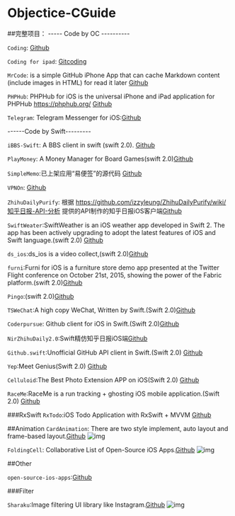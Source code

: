 # Objectice-CGuide

##完整项目：
----- Code by OC ----------

`Coding`: [Github](https://github.com/Coding/Coding-iOS)

`Coding for ipad`: [Gitcoding](https://coding.net/u/coding/p/Coding-iPad/git?hmsr=toutiao.io&utm_medium=toutiao.io&utm_source=toutiao.io)

`MrCode`:  is a simple GitHub iPhone App that can cache Markdown content (include images in HTML) for read it later [Github](https://github.com/haolloyin/MrCode) 

`PHPHub`: PHPHub for iOS is the universal iPhone and iPad application for PHPHub https://phphub.org/ [Github](https://github.com/Aufree/phphub-ios/tree/master/PHPHub)

`Telegram`: Telegram Messenger for iOS:[Github](https://github.com/peter-iakovlev/Telegram)

------Code by Swift---------

`iBBS-Swift`: A BBS client in swift (swift 2.0). [Github](https://github.com/iAugux/iBBS-Swift)

`PlayMoney`: A Money Manager for Board Games(swift 2.0)[Github](https://github.com/richardxyx/Play-Money/tree/master/Play%20Money)

`SimpleMemo`:已上架应用“易便签”的源代码 [Github](https://github.com/likumb/SimpleMemo)

`VPNOn`: [Github](https://github.com/lexrus/VPNOn)

`ZhihuDailyPurify`: 根据 https://github.com/izzyleung/ZhihuDailyPurify/wiki/知乎日报-API-分析 提供的API制作的知乎日报iOS客户端[Github](https://github.com/zpz1237/NirZhihuDaily2.0)

`SwiftWeater`:SwiftWeather is an iOS weather app developed in Swift 2. The app has been actively upgrading to adopt the latest features of iOS and Swift language.(swift 2.0) [Github](https://github.com/JakeLin/SwiftWeather)

`ds_ios`:ds_ios is a video collect,(swift 2.0)[Github](https://github.com/doushiDev/ds_ios)

`furni`:Furni for iOS is a furniture store demo app presented at the Twitter Flight conference on October 21st, 2015, showing the power of the Fabric platform.(swift 2.0)[Github](https://github.com/twitterdev/furni-ios)

`Pingo`:(swift 2.0)[Github](https://github.com/gaowanli/PinGo)

`TSWeChat`:A high copy WeChat, Written by Swift.(Swift 2.0)[Github](https://github.com/hilen/TSWeChat)

`Coderpursue`: Github client for iOS in Swift.(Swift 2.0)[Github](https://github.com/wenghengcong/Coderpursue)

`NirZhihuDaily2.0`:Swift精仿知乎日报iOS端[Github](https://github.com/zpz1237/NirZhihuDaily2.0)

`Github.swift`:Unofficial GitHub API client in Swift.(Swift 2.0) [Github](https://github.com/onmyway133/Github.swift)

`Yep`:Meet Genius(Swift 2.0) [Github](https://github.com/CatchChat/Yep)

`Celluloid`:The Best Photo Extension APP on iOS(Swift 2.0) [Github](https://github.com/100mango/Celluloid)

`RaceMe`:RaceMe is a run tracking + ghosting iOS mobile application.(Swift 2.0) [Github](https://github.com/enochng1/RaceMe)

###RxSwift
 `RxTodo`:iOS Todo Application with RxSwift + MVVM [Github](https://github.com/devxoul/RxTodo)

##Animation
`CardAnimation`: There are two style implement, auto layout and frame-based layout.[Github](https://github.com/seedante/CardAnimation)
![img](https://camo.githubusercontent.com/6036f276ae5018ae37a71fd16575fee8dbf449de/68747470733a2f2f6431337961637572716a676172612e636c6f756466726f6e742e6e65742f75736572732f33323339392f73637265656e73686f74732f313236353438372f6174746163686d656e74732f3137333534352f7365637265742d70726f6a6563742d616e696d6174696f6e5f32782e676966)

`FoldingCell`: Collaborative List of Open-Source iOS Apps.[Github](https://github.com/Ramotion/folding-cell)
![img](https://github.com/Ramotion/folding-cell/blob/master/Screenshots/folding-cell.gif)

##Other

`open-source-ios-apps`:[Github](https://github.com/dkhamsing/open-source-ios-apps)

###Filter

`Sharaku`:Image filtering UI library like Instagram.[Github](https://github.com/makomori/Sharaku)
![img](https://github.com/makomori/Sharaku/blob/master/sharaku_animation.gif)
